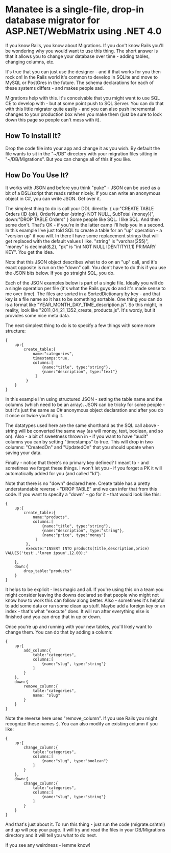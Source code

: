 Manatee is a single-file, drop-in database migrator for ASP.NET/WebMatrix using .NET 4.0
=================================================================================================

If you know Rails, you know about Migrations. If you don't know Rails you'll be wondering why you would want to use this thing. The short answer is that it allows you to change your database over time - adding tables, changing columns, etc.

It's true that you can just use the designer - and if that works for you then rock on! In the Rails world it's common to develop in SQLite and move to MySQL or PostGres in the future. The schema declarations for each of these systems differs - and makes people sad.

Migrations help with this. It's conceivable that you might want to use SQL CE to develop with - but at some point push to SQL Server. You can do that with this little migrator quite easily - and you can also push incremental changes to your production box when you make them (just be sure to lock down this page so people can't mess with it).


How To Install It?
------------------
Drop the code file into your app and change it as you wish. By default the file wants to sit in the "~/DB" directory with your migration files sitting in "~/DB/Migrations". But you can change all of this if you like.

How Do You Use It?
------------------
It works with JSON and before you think "puke" - JSON can be used as a bit of a DSL/script that reads rather nicely. If you can write an anonymous object in C#, you can write JSON. Get over it.

The simplest thing to do is call your DDL directly:
	{
    		up:"CREATE TABLE Orders (ID {pk}, OrderNumber {string} NOT NULL, SubTotal {money})",
    		down:"DROP TABLE Orders"
	}
Some people like SQL. I like SQL. And then some don't. That's OK - if you're in the latter camp I'll help you in a second. In this example I've just told SQL to create a table for an "up" operation - a "version up" if you will. In there I have some replacement strings that will get replaced with the default values I like. "string" is "varchar(255)", "money" is decimal(8,2), "pk" is "int NOT NULL IDENTITY(1,1) PRIMARY KEY". You get the idea.

Note that this JSON object describes what to do on an "up" call, and it's exact opposite is run on the "down" call. You don't have to do this if you use the JSON bits below. If you go straight SQL, you do.

Each of the JSON examples below is part of a single file. Ideally you will do a single operation per file (it's what the Rails guys do and it's made sense to me over time). The files are sorted in a SortedDictionary by key - and that key is a file name so it has to be something sortable. One thing you can do is a format like "YEAR_MONTH_DAY_TIME_description.js". So this might, in reality, look like "2011_04_21_1352_create_products.js". It's wordy, but it provides some nice meta data.

The next simplest thing to do is to specify a few things with some more structure:

	{
		up:{
			create_table:{
				name:"categories",
				timestamps:true,
				columns:[
					{name:"title", type:"string"},
					{name:"description", type:"text"}
				 ]
			 }
		}
	}

In this example I'm using structured JSON - setting the table name and the columns (which need to be an array). JSON can be tricky for some people - but it's just the same as C# anonymous object declaration and after you do it once or twice you'll dig it.

The datatypes used here are the same shorthand as the SQL call above - string will be converted the same way (as will money, text, boolean, and so on). Also - a bit of sweetness thrown in - if you want to have "audit" columns you can by setting "timestamps" to true. This will drop in two columns: "CreatedOn" and "UpdatedOn" that you should update when saving your data.

Finally - notice that there's no primary key defined? I meant to  - and sometimes we forget these things. I won't let you  - if you forget a PK it will automatically added for you (and called "Id").
	
Note that there is no "down" declared here. Create table has a pretty understandable reverse - "DROP TABLE" and we can infer that from this code. If you want to specify a "down" - go for it - that would look like this:

	{
		up:{
			create_table:{
				name:"products",
				columns:[
					{name:"title", type:"string"},
					{name:"description", type:"string"},
					{name:"price", type:"money"}
				 ]
			 },
			 execute:"INSERT INTO products(title,description,price) VALUES('test','lorem ipsum',12.00);"

		},
		down:{
			drop_table:"products"
		}
	}

It helps to be explicit - less magic and all. If you're using this on a team you might consider leaving the downs declared so that people who might not know how to work this can follow along better.
Also - sometimes it's helpful to add some data or run some clean up stuff. Maybe add a foreign key or an index - that's what "execute" does. It will run after everything else is finished and you can drop that in up or down.

Once you're up and running with your new tables, you'll likely want to change them. You can do that by adding a column:

	{
		up:{
			add_column:{
				table:"categories",
				columns:[
					{name:"slug", type:"string"}
				]
			}
		},
		down:{
			remove_column:{
				table:"categories",
				name: "slug"
			}
		}
	}
	
Note the reverse here uses "remove_column". If you use Rails you might recognize these names :). You can also modify an existing column if you like:

	{
		up:{
			change_column:{
				table:"categories",
				columns:[
					{name:"slug", type:"boolean"}
				]
			}
		},
		down:{
			change_column:{
				table:"categories",
				columns:[
					{name:"slug", type:"string"}
				]
			}
		}
	}
	
And that's just about it. To run this thing - just run the code (migrate.cshtml) and up will pop your page. It will try and read the files in your DB/Migrations directory and it will tell you what to do next.

If you see any weirdness - lemme know!